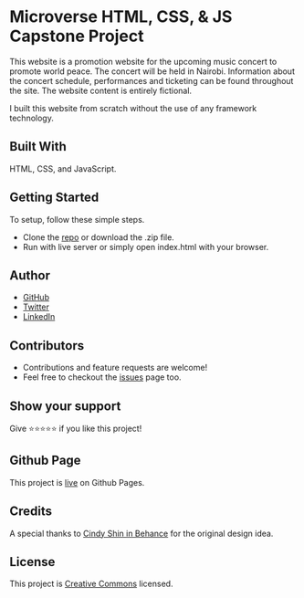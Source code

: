 # Microverse HTML, CSS, & JS Capstone Project
This website is a promotion website for the upcoming music concert to promote world peace. The concert will be held in Nairobi. Information about the concert schedule, performances and ticketing can be found throughout the site. The website content is entirely fictional. 

I built this website from scratch without the use of any framework technology.

## Built With
HTML, CSS, and JavaScript.

## Getting Started
To setup, follow these simple steps.
- Clone the [repo](https://github.com/DJ-MrJay/Capstone-1) or download the .zip file. 
- Run with live server or simply open index.html with your browser.

## Author
- [GitHub](https://github.com/DJ-MrJay)
- [Twitter](https://twitter.com/jonah_wambua)
- [LinkedIn](https://www.linkedin.com/in/mr-jay/)

## Contributors
- Contributions and feature requests are welcome!
- Feel free to checkout the [issues](https://github.com/DJ-MrJay/Capstone-1/issues) page too.

## Show your support
Give ⭐️⭐️⭐️⭐️⭐️ if you like this project!

## Github Page
This project is [live](https://dj-mrjay.github.io/Capstone-1/) on Github Pages.

## Credits
A special thanks to [Cindy Shin in Behance](https://www.behance.net/adagio07) for the original design idea.

## License
This project is [Creative Commons](./LICENSE) licensed.
